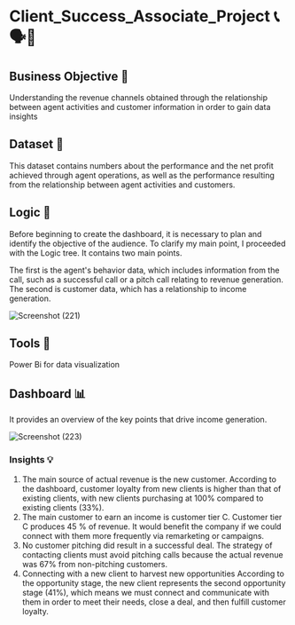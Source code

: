 # Client_Success_Associate_Project  📞🗣📳

## Business Objective 📍
Understanding the revenue channels obtained through the relationship between agent activities and customer information in order to gain data insights

## Dataset 📜
This dataset contains numbers about the performance and the net profit achieved through agent operations, as well as the performance resulting from the relationship between agent activities and customers.

## Logic 🎲
Before beginning to create the dashboard, it is necessary to plan and identify the objective of the audience. To clarify my main point, I proceeded with the Logic tree. It contains two main points. 
<p> The first is the agent's behavior data, which includes information from the call, such as a successful call or a pitch call relating to revenue generation. The second is customer data, which has a relationship to income generation.

![Screenshot (221)](https://github.com/TrainingForFuture/Client_Success_Associate_Project/assets/134767020/01cc8d3a-1348-4321-b667-3d21134df2d5)

## Tools 📏
Power Bi for data visualization

## Dashboard 📊
It provides an overview of the key points that drive income generation.

![Screenshot (223)](https://github.com/TrainingForFuture/Client_Success_Associate_Project/assets/134767020/584d8c3a-3aed-43ca-b3d9-a8c60784d7fc)

### Insights 💡

1. The main source of actual revenue is the new customer.
	According to the dashboard, customer loyalty from new clients is higher than that of existing clients, with new clients purchasing at 100% compared to existing clients (33%).
2. The main customer to earn an income is customer tier C.
Customer tier C produces 45 % of revenue. It would benefit the company if we could connect with them more frequently via remarketing or campaigns.
3. No customer pitching did result in a successful deal.
The strategy of contacting clients must avoid pitching calls because the actual revenue was 67% from non-pitching customers.
4. Connecting with a new client to harvest new opportunities 
According to the opportunity stage, the new client represents the second opportunity stage (41%), which means we must connect and communicate with them in order to meet their needs, close a deal, and then fulfill customer loyalty.
